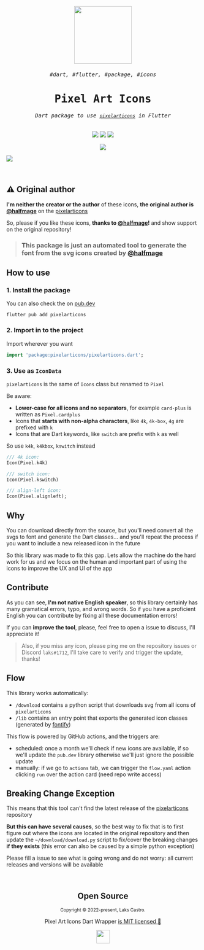 <samp>
  
<p align="center">
  <img src="https://user-images.githubusercontent.com/51419598/152648731-567997ec-ac1c-4a9c-a816-a1fb1882abbe.png" width="150">
</p>
  
<samp><h6 align="center">#dart, #flutter, #package, #icons</h6></samp>
<samp><h1 align="center">Pixel Art Icons</h1></samp>

<h6 align="center"><samp>Dart package to use <a href="https://pixelarticons.com/"><code>pixelarticons</code></a> in Flutter</samp></h6>

<p align="center">
  <img src="https://img.shields.io/badge/Dart-22272E?&style=for-the-badge&logo=dart&logoColor=48C1BB">
  <img src="https://img.shields.io/badge/Flutter-22272E?style=for-the-badge&logo=flutter&logoColor=54C2F6">
  <img src="https://img.shields.io/badge/Python-22272E?style=for-the-badge&logo=python&logoColor=326EA0">
</p>
  
<p align="center">
  <a href="https://pub.dartlang.org/packages/pixelarticons"><img src="https://img.shields.io/pub/v/pixelarticons.svg" /></a>
</p>

<kbd><img src="https://user-images.githubusercontent.com/51419598/152649069-fa447289-0e7f-4c5e-af4d-bef4c62c71ce.png"></kbd>

</samp>



<br />

## ⚠️ Original author

**I'm neither the creator or the author** of these icons, **the original author is [@halfmage](https://github.com/halfmage)** on the [pixelarticons](https://github.com/halfmage/pixelarticons)

So, please if you like these icons, **thanks to [@halfmage](https://github.com/halfmage)!** and show support on the original repository!

> ### This package is just an automated tool to generate the font from the svg icons created by [@halfmage](https://github.com/halfmage)

## How to use

### 1. Install the package

You can also check the on [pub.dev](https://pub.dartlang.org/packages/pixelarticons)

```shell
flutter pub add pixelarticons
```

### 2. Import in to the project

Import wherever you want

```dart
import 'package:pixelarticons/pixelarticons.dart';
```

### 3. Use as `IconData`

`pixelarticons` is the same of `Icons` class but renamed to `Pixel`

Be aware:

- **Lower-case for all icons and no separators**, for example `card-plus` is written as `Pixel.cardplus`
- Icons that **starts with non-alpha characters**, like `4k`, `4k-box`, `4g` are prefixed with `k`
- Icons that are Dart keywords, like `switch` are prefix with `k` as well

So use `k4k`, `k4kbox`, `kswitch` instead

```dart
/// 4k icon:
Icon(Pixel.k4k)

/// switch icon:
Icon(Pixel.kswitch)

/// align-left icon:
Icon(Pixel.alignleft);
```

## Why

You can download directly from the source, but you'll need convert all the svgs to font and generate the Dart classes... and you'll repeat the process if you want to include a new released icon in the future

So this library was made to fix this gap. Lets allow the machine do the hard work for us and we focus on the human and important part of using the icons to improve the UX and UI of the app

## Contribute

As you can see, **I'm not native English speaker**, so this library certainly has many gramatical errors, typo, and wrong words. So if you have a proficient English you can contribute by fixing all these documentation errors!

If you can **improve the tool**, please, feel free to open a issue to discuss, I'll appreciate it!

> Also, if you miss any icon, please ping me on the repository issues or Discord `laks#1712`, I'll take care to verify and trigger the update, thanks!

## Flow

This library works automatically:

- `/download` contains a python script that downloads svg from all icons of `pixelarticons`
- `/lib` contains an entry point that exports the generated icon classes (generated by [fontify](https://github.com/westracer/fontify))

This flow is powered by GitHub actions, and the triggers are:

- scheduled: once a month we'll check if new icons are available, if so we'll update the `pub.dev` library otherwise we'll just ignore the possible update
- manually: if we go to `actions` tab, we can trigger the `flow.yaml` action clicking `run` over the action card (need repo write access)

## Breaking Change Exception

This means that this tool can't find the latest release of the [pixelarticons](https://github.com/halfmage/pixelarticons) repository

**But this can have several causes**, so the best way to fix that is to first figure out where the icons are located in the original repository and then update the `~/download/download.py` script to fix/cover the breaking changes **if they exists** (this error can also be caused by a simple python exception)

Please fill a issue to see what is going wrong and do not worry: all current releases and versions will be available

<br>

<h2 align="center">
  Open Source
</h2>
<p align="center">
  <sub>Copyright © 2022-present, Laks Castro.</sub>
</p>
<p align="center">Pixel Art Icons Dart Wrapper <a href="https://github.com/LaksCastro/pixelarticons/blob/master/LICENSE">is MIT licensed 💖</a></p>
<p align="center">
  <img src="https://user-images.githubusercontent.com/51419598/152648448-82403d04-c90a-44e7-ae9c-797228864985.png" width="35" />
</p>
